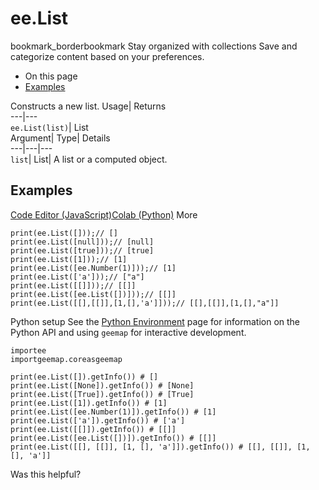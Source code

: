  
#  ee.List
bookmark_borderbookmark Stay organized with collections  Save and categorize content based on your preferences.
  * On this page
  * [Examples](https://developers.google.com/earth-engine/apidocs/ee-list#examples)


Constructs a new list. 
Usage| Returns  
---|---  
`ee.List(list)`| List  
Argument| Type| Details  
---|---|---  
`list`| List| A list or a computed object.  
## Examples
[Code Editor (JavaScript)](https://developers.google.com/earth-engine/apidocs/ee-list#code-editor-javascript-sample)[Colab (Python)](https://developers.google.com/earth-engine/apidocs/ee-list#colab-python-sample) More
```
print(ee.List([]));// []
print(ee.List([null]));// [null]
print(ee.List([true]));// [true]
print(ee.List([1]));// [1]
print(ee.List([ee.Number(1)]));// [1]
print(ee.List(['a']));// ["a"]
print(ee.List([[]]));// [[]]
print(ee.List([ee.List([])]));// [[]]
print(ee.List([[],[[]],[1,[],'a']]));// [[],[[]],[1,[],"a"]]
```
Python setup
See the [ Python Environment](https://developers.google.com/earth-engine/guides/python_install) page for information on the Python API and using `geemap` for interactive development.
```
importee
importgeemap.coreasgeemap
```
```
print(ee.List([]).getInfo()) # []
print(ee.List([None]).getInfo()) # [None]
print(ee.List([True]).getInfo()) # [True]
print(ee.List([1]).getInfo()) # [1]
print(ee.List([ee.Number(1)]).getInfo()) # [1]
print(ee.List(['a']).getInfo()) # ['a']
print(ee.List([[]]).getInfo()) # [[]]
print(ee.List([ee.List([])]).getInfo()) # [[]]
print(ee.List([[], [[]], [1, [], 'a']]).getInfo()) # [[], [[]], [1, [], 'a']]
```

Was this helpful?
